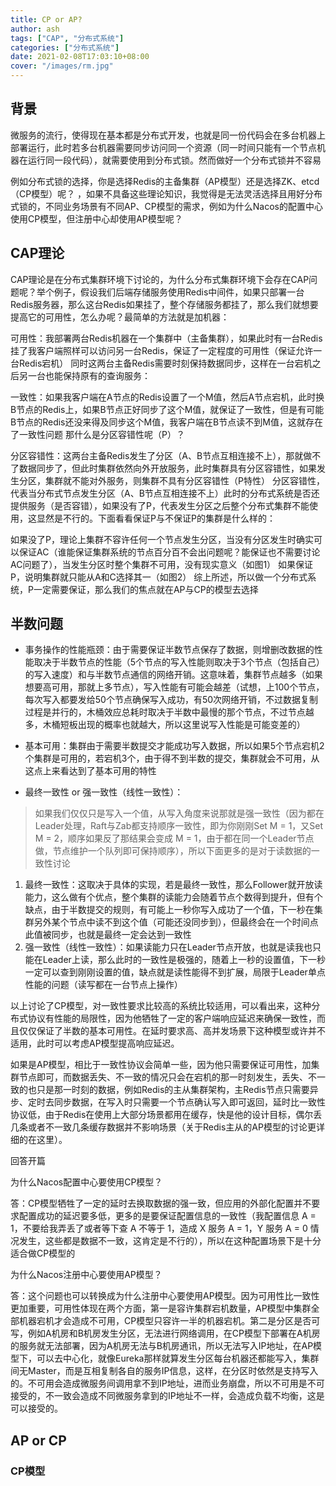```yaml
---
title: CP or AP?
author: ash
tags: ["CAP", "分布式系统"]
categories: ["分布式系统"]
date: 2021-02-08T17:03:10+08:00
cover: "/images/rm.jpg"
---
```


## 背景

微服务的流行，使得现在基本都是分布式开发，也就是同一份代码会在多台机器上部署运行，此时若多台机器需要同步访问同一个资源（同一时间只能有一个节点机器在运行同一段代码），就需要使用到分布式锁。然而做好一个分布式锁并不容易

例如分布式锁的选择，你是选择Redis的主备集群（AP模型）还是选择ZK、etcd（CP模型）呢？ ，如果不具备这些理论知识，我觉得是无法灵活选择且用好分布式锁的，不同业务场景有不同AP、CP模型的需求，例如为什么Nacos的配置中心使用CP模型，但注册中心却使用AP模型呢？

## CAP理论

CAP理论是在分布式集群环境下讨论的，为什么分布式集群环境下会存在CAP问题呢？举个例子，假设我们后端存储服务使用Redis中间件，如果只部署一台Redis服务器，那么这台Redis如果挂了，整个存储服务都挂了，那么我们就想要提高它的可用性，怎么办呢？最简单的方法就是加机器：

可用性：我部署两台Redis机器在一个集群中（主备集群），如果此时有一台Redis挂了我客户端照样可以访问另一台Redis，保证了一定程度的可用性（保证允许一台Redis宕机）
同时这两台主备Redis需要时刻保持数据同步，这样在一台宕机之后另一台也能保持原有的查询服务：

一致性：如果我客户端在A节点的Redis设置了一个M值，然后A节点宕机，此时换B节点的Redis上，如果B节点正好同步了这个M值，就保证了一致性，但是有可能B节点的Redis还没来得及同步这个M值，我客户端在B节点读不到M值，这就存在了一致性问题
那什么是分区容错性呢（P）？

分区容错性：这两台主备Redis发生了分区（A、B节点互相连接不上），那就做不了数据同步了，但此时集群依然向外开放服务，此时集群具有分区容错性，如果发生分区，集群就不能对外服务，则集群不具有分区容错性（P特性）
分区容错性，代表当分布式节点发生分区（A、B节点互相连接不上）此时的分布式系统是否还提供服务（是否容错），如果没有了P，代表发生分区之后整个分布式集群不能使用，这显然是不行的。下面看看保证P与不保证P的集群是什么样的：

如果没了P，理论上集群不容许任何一个节点发生分区，当没有分区发生时确实可以保证AC（谁能保证集群系统的节点百分百不会出问题呢？能保证也不需要讨论AC问题了），当发生分区时整个集群不可用，没有现实意义（如图1）
如果保证P，说明集群就只能从A和C选择其一（如图2）
综上所述，所以做一个分布式系统，P一定需要保证，那么我们的焦点就在AP与CP的模型去选择

## 半数问题

* 事务操作的性能瓶颈：由于需要保证半数节点保存了数据，则增删改数据的性能取决于半数节点的性能（5个节点的写入性能则取决于3个节点（包括自己）的写入速度）和与半数节点通信的网络开销。这意味着，集群节点越多（如果想要高可用，那就上多节点），写入性能有可能会越差（试想，上100个节点，每次写入都要发给50个节点确保写入成功，有50次网络开销，不过数据复制过程是并行的，木桶效应总耗时取决于半数中最慢的那个节点，不过节点越多，木桶短板出现的概率也就越大，所以这里说写入性能是可能变差的）

* 基本可用：集群由于需要半数提交才能成功写入数据，所以如果5个节点宕机2个集群是可用的，若宕机3个，由于得不到半数的提交，集群就会不可用，从这点上来看达到了基本可用的特性

* 最终一致性 or 强一致性（线性一致性）：

> 如果我们仅仅只是写入一个值，从写入角度来说那就是强一致性（因为都在Leader处理，Raft与Zab都支持顺序一致性，即为你刚刚Set M = 1，又Set M = 2，顺序如果反了那结果会变成 M = 1，由于都在同一个Leader节点做，节点维护一个队列即可保持顺序），所以下面更多的是对于读数据的一致性讨论

1. 最终一致性：这取决于具体的实现，若是最终一致性，那么Follower就开放读能力，这么做有个优点，整个集群的读能力会随着节点个数得到提升，但有个缺点，由于半数提交的规则，有可能上一秒你写入成功了一个值，下一秒在集群另外某个节点中读不到这个值（可能还没同步到），但最终会在一个时间点此值被同步，也就是最终一定会达到一致性
2. 强一致性（线性一致性）：如果读能力只在Leader节点开放，也就是读我也只能在Leader上读，那么此时的一致性是极强的，随着上一秒的设置值，下一秒一定可以查到刚刚设置的值，缺点就是读性能得不到扩展，局限于Leader单点性能的问题（读写都在一台节点上操作）

以上讨论了CP模型，对一致性要求比较高的系统比较适用，可以看出来，这种分布式协议有性能的局限性，因为他牺牲了一定的客户端响应延迟来确保一致性，而且仅仅保证了半数的基本可用性。在延时要求高、高并发场景下这种模型或许并不适用，此时可以考虑AP模型提高响应延迟。

如果是AP模型，相比于一致性协议会简单一些，因为他只需要保证可用性，加集群节点即可，而数据丢失、不一致的情况只会在宕机的那一时刻发生，丢失、不一致的也只是那一时刻的数据，例如Redis的主从集群架构，主Redis节点只需要异步、定时去同步数据，在写入时只需要一个节点确认写入即可返回，延时比一致性协议低，由于Redis在使用上大部分场景都用在缓存，快是他的设计目标，偶尔丢几条或者不一致几条缓存数据并不影响场景（关于Redis主从的AP模型的讨论更详细的在这里）。

回答开篇

为什么Nacos配置中心要使用CP模型？

答：CP模型牺牲了一定的延时去换取数据的强一致，但应用的外部化配置并不要求配置成功的延迟要多低，更多的是要保证配置信息的一致性（我配置信息 A = 1，不要给我弄丢了或者等下查 A 不等于 1，造成 X 服务 A = 1，Y 服务 A = 0 情况发生，这些都是数据不一致，这肯定是不行的），所以在这种配置场景下是十分适合做CP模型的

为什么Nacos注册中心要使用AP模型？

答：这个问题也可以转换成为什么注册中心要使用AP模型。因为可用性比一致性更加重要，可用性体现在两个方面，第一是容许集群宕机数量，AP模型中集群全部机器宕机才会造成不可用，CP模型只容许一半的机器宕机。第二是分区是否可写，例如A机房和B机房发生分区，无法进行网络调用，在CP模型下部署在A机房的服务就无法部署，因为A机房无法与B机房通讯，所以无法写入IP地址，在AP模型下，可以去中心化，就像Eureka那样就算发生分区每台机器还都能写入，集群间无Master，而是互相复制各自的服务IP信息，这样，在分区时依然是支持写入的。不可用会造成微服务间调用拿不到IP地址，进而业务崩盘，所以不可用是不可接受的，不一致会造成不同微服务拿到的IP地址不一样，会造成负载不均衡，这是可以接受的。

## AP or CP

### CP模型

